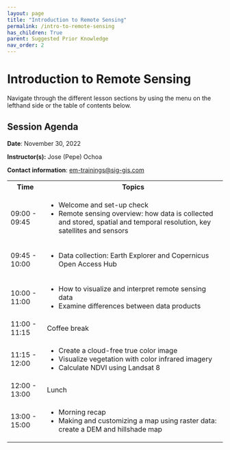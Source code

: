 ```yaml
---
layout: page
title: "Introduction to Remote Sensing"
permalink: /intro-to-remote-sensing
has_children: True
parent: Suggested Prior Knowledge
nav_order: 2
---
```


# Introduction to Remote Sensing
Navigate through the different lesson sections by using the menu on the lefthand side or the table of contents below.

## Session Agenda
**Date**: November 30, 2022

**Instructor(s):** Jose (Pepe) Ochoa

**Contact information**: [em-trainings@sig-gis.com](em-trainings@sig-gis.com)

<table>
  <tbody>
    <tr>
      <th align="center">Time</th>
      <th align="center">Topics</th>
    </tr>
    <tr>
      <td>09:00 - 09:45</td>
      <td>
        <ul>
            <li>Welcome and set-up check</li>
            <li>Remote sensing overview: how data is collected and stored, spatial and temporal resolution, key satellites and sensors</li>
         </ul>
      </td>
    </tr>
    <tr>
      <td>09:45 - 10:00</td>
      <td>
        <ul>
            <li>Data collection: Earth Explorer and Copernicus Open Access Hub</li>
        </ul>
      </td>
    </tr>
    <tr>
      <td>10:00 - 11:00</td>
      <td>
        <ul>
            <li>How to visualize and interpret remote sensing data</li>
            <li>Examine differences between data products</li>
          </ul>
      </td>
    </tr>
    <tr>
      <td>11:00 - 11:15</td>
      <td>Coffee break</td>
    </tr>
    <tr>
      <td>11:15 - 12:00</td>
      <td>
        <ul>
            <li>Create a cloud-free true color image</li>
            <li>Visualize vegetation with color infrared imagery</li>
            <li>Calculate NDVI using Landsat 8</li>
          </ul>
      </td>
    </tr>
     <tr>
      <td>12:00 - 13:00</td>
      <td>Lunch</td>
    </tr>
    <tr>
      <td>13:00 - 15:00</td>
      <td>
        <ul>
            <li>Morning recap</li>
            <li>Making and customizing a map using raster data: create a DEM and hillshade map</li>
          </ul>
      </td>
    </tr>
  </tbody>
</table>


